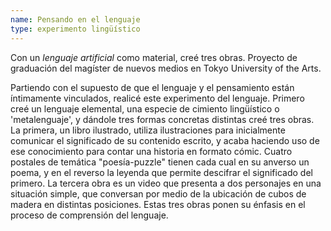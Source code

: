 ```yaml
---
name: Pensando en el lenguaje
type: experimento lingüístico
---
```



Con un _lenguaje artificial_ como material, creé tres obras. Proyecto de graduación del magíster de nuevos medios en Tokyo University of the Arts.

Partiendo con el supuesto de que el lenguaje y el pensamiento están íntimamente vinculados, realicé este experimento del lenguaje. Primero creé un lenguaje elemental, una especie de cimiento lingüístico o 'metalenguaje', y dándole tres formas concretas distintas creé tres obras. La primera, un libro ilustrado, utiliza ilustraciones para inicialmente comunicar el significado de su contenido escrito, y acaba haciendo uso de ese conocimiento para contar una historia en formato cómic. Cuatro postales de temática "poesía-puzzle" tienen cada cual en su anverso un poema, y en el reverso la leyenda que permite descifrar el significado del primero. La tercera obra es un video que presenta a dos personajes en una situación simple, que conversan por medio de la ubicación de cubos de madera en distintas posiciones. Estas tres obras ponen su énfasis en el proceso de comprensión del lenguaje.
